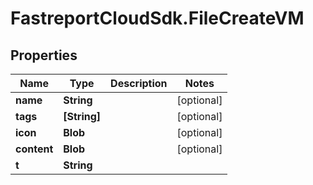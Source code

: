 # FastreportCloudSdk.FileCreateVM

## Properties

Name | Type | Description | Notes
------------ | ------------- | ------------- | -------------
**name** | **String** |  | [optional] 
**tags** | **[String]** |  | [optional] 
**icon** | **Blob** |  | [optional] 
**content** | **Blob** |  | [optional] 
**t** | **String** |  | 


